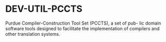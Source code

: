 # DEV-UTIL-PCCTS
Purdue Compiler-Construction Tool Set (PCCTS), a set of pub-      lic domain software tools designed to facilitate the  implementation of compilers and other translation systems.
